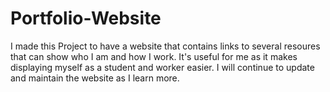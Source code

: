# Portfolio-Website
I made this Project to have a website that contains links to several resoures that can show who I am and how I work.
It's useful for me as it makes displaying myself as a student and worker easier.
I will continue to update and maintain the website as I learn more.
